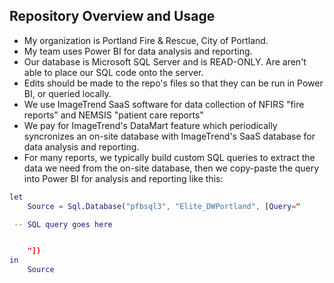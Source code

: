 ## Repository Overview and Usage

 - My organization is Portland Fire & Rescue, City of Portland.
 - My team uses Power BI for data analysis and reporting.
 - Our database is Microsoft SQL Server and is READ-ONLY.  Are aren't able to place our SQL code onto the server.
 - Edits should be made to the repo's files so that they can be run in Power BI, or queried locally.
 - We use ImageTrend SaaS software for data collection of NFIRS "fire reports" and NEMSIS "patient care reports"
 - We pay for ImageTrend's DataMart feature which periodically syncronizes an on-site database with ImageTrend's SaaS database for data analysis and reporting.
 - For many reports, we typically build custom SQL queries to extract the data we need from the on-site database, then we copy-paste the query into Power BI for analysis and reporting like this:

```m
let
    Source = Sql.Database("pfbsql3", "Elite_DWPortland", [Query="

 -- SQL query goes here


    "])
in
    Source
```
